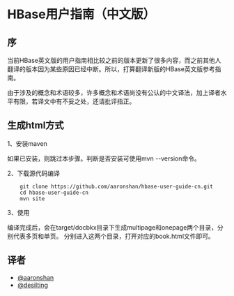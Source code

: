 HBase用户指南（中文版）
===================
序
-------------------
当前HBase英文版的用户指南相比较之前的版本更新了很多内容，而之前其他人翻译的版本因为某些原因已经中断。所以，打算翻译新版的HBase英文版参考指南。

由于涉及的概念和术语较多，许多概念和术语尚没有公认的中文译法，加上译者水平有限，若译文中有不妥之处，还请批评指正。

生成html方式
-------------------
1、安装maven

如果已安装，则跳过本步骤。判断是否安装可使用mvn --version命令。

2、下载源代码编译

        git clone https://github.com/aaronshan/hbase-user-guide-cn.git
        cd hbase-user-guide-cn
        mvn site
3、使用

编译完成后，会在target/docbkx目录下生成multipage和onepage两个目录，分别代表多页和单页。 分别进入这两个目录，打开对应的book.html文件即可。

译者
-------------------
* [@aaronshan](https://github.com/aaronshan)
* [@desilting](https://github.com/desilting)